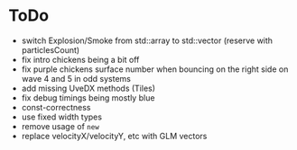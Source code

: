 # ToDo

-   switch Explosion/Smoke from std::array to std::vector (reserve with particlesCount)
-   fix intro chickens being a bit off
-   fix purple chickens surface number when bouncing on the right side on wave 4 and 5 in odd systems
-   add missing UveDX methods (Tiles)
-   fix debug timings being mostly blue
-   const-correctness
-   use fixed width types
-   remove usage of `new`
-   replace velocityX/velocityY, etc with GLM vectors
